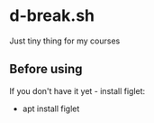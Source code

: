 # d-break.sh

Just tiny thing for my courses

## Before using 
If you don't have it yet - install figlet:
* apt install figlet